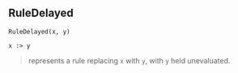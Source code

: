 ## RuleDelayed

```
RuleDelayed(x, y)

x :> y
```
> represents a rule replacing `x` with `y`, with `y` held unevaluated. 
